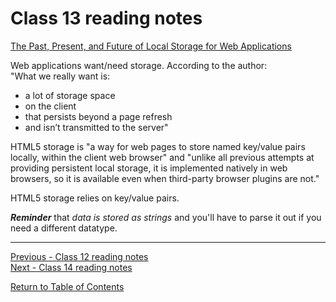 # Class 13 reading notes

[The Past, Present, and Future of Local Storage for Web Applications](http://diveinto.html5doctor.com/storage.html) 

Web applications want/need storage. According to the author:  
"What we really want is:
* a lot of storage space
* on the client
* that persists beyond a page refresh
* and isn’t transmitted to the server"

HTML5 storage is "a way for web pages to store named key/value pairs locally, within the client web browser" and "unlike all previous attempts at providing persistent local storage, it is implemented natively in web browsers, so it is available even when third-party browser plugins are not."

HTML5 storage relies on key/value pairs.

***Reminder*** that *data is stored as strings* and you'll have to parse it out if you need a different datatype.

<hr />

[Previous - Class 12 reading notes](class-12.md)    
[Next - Class 14 reading notes](class-14.md) 

[Return to Table of Contents](README.md)